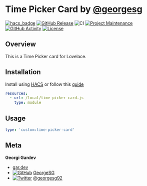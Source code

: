 # Time Picker Card by [@georgesg](https://www.github.com/georgesg)

[![hacs_badge][hacs-shield]][hacs]
[![GitHub Release][releases-shield]][releases]
![CI](https://github.com/GeorgeSG/lovelace-time-picker-card/workflows/CI/badge.svg)
[![Project Maintenance][maintenance-shield]][maintenance]
[![GitHub Activity][commits-shield]][commits]
[![License][license-shield]][license]

## Overview

This is a Time Picker card for Lovelace.

## Installation

Install using [HACS](https://hacs.xyz) or follow this [guide](https://github.com/thomasloven/hass-config/wiki/Lovelace-Plugins)

```yaml
resources:
  - url: /local/time-picker-card.js
    type: module
```

## Usage

```yaml
type: 'custom:time-picker-card'
```

## Meta

**Georgi Gardev**

- [gar.dev](https://gar.dev)
- [![GitHub][github-icon]](https://github.com/GeorgeSG/) [GeorgeSG](https://github.com/GeorgeSG/)
- [![Twitter][twitter-icon]](https://twitter.com/georgesg92) [@georgesg92](https://twitter.com/georgesg92)

[commits-shield]: https://img.shields.io/github/commit-activity/y/GeorgeSG/lovelace-time-picker-card?style=flat-square
[commits]: https://github.com/GeorgeSG/lovelace-time-picker-card/commits/master
[license-shield]: https://img.shields.io/github/license/GeorgeSG/lovelace-time-picker-card?style=flat-square
[license]: https://github.com/GeorgeSG/lovelace-time-picker-card/blob/master/LICENSE
[maintenance-shield]: https://img.shields.io/maintenance/yes/2020.svg?style=flat-square
[maintenance]: https://github.com/GeorgeSG/lovelace-time-picker-card
[releases-shield]: https://img.shields.io/github/release/GeorgeSG/lovelace-time-picker-card.svg?style=flat-square
[releases]: https://github.com/GeorgeSG/lovelace-time-picker-card/releases
[hacs-shield]: https://img.shields.io/badge/HACS-Custom-orange.svg?style=flat-square
[hacs]: https://github.com/custom-components/hacs
[twitter-icon]: http://i.imgur.com/wWzX9uB.png
[github-icon]: http://i.imgur.com/9I6NRUm.png
